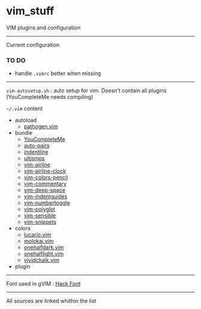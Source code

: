 # vim_stuff
VIM plugins and configuration

---

Current configuration

### TO DO
 * handle `.vimrc` better when missing

---

`vim-autosetup.sh` : auto setup for vim. Doesn't contain all plugins (YouCompleteMe needs compiling)

`~/.vim` content
* autoload
  * [pathogen.vim](https://github.com/tpope/vim-pathogen)
* bundle
  * [YouCompleteMe](https://github.com/Valloric/YouCompleteMe)
  * [auto-pairs](https://github.com/jiangmiao/auto-pairs)
  * [indentline](https://github.com/yggdroot/indentline)
  * [ultisnips](https://github.com/SirVer/ultisnips)
  * [vim-airline](https://github.com/bling/vim-airline)
  * [vim-airline-clock](https://github.com/enricobacis/vim-airline-clock)
  * [vim-colors-pencil](https://github.com/reedes/vim-colors-pencil)
  * [vim-commentary](https://github.com/tpope/vim-commentary)
  * [vim-deep-space](https://github.com/tyrannicaltoucan/vim-deep-space)
  * [vim-indentguides](https://github.com/thaerkh/vim-indentguides)
  * [vim-numbertoggle](https://github.com/jeffkreeftmeijer/vim-numbertoggle)
  * [vim-polyglot](https://github.com/sheerun/vim-polyglot)
  * [vim-sensible](https://github.com/tpope/vim-sensible)
  * [vim-snippets](https://github.com/honza/vim-snippets)
* colors
  * [lucario.vim](https://github.com/partounian/custom-lucario)
  * [molokai.vim](https://github.com/tomasr/molokai)
  * [onehalfdark.vim](https://github.com/sonph/onehalf/tree/master/vim/colors)
  * [onehalflight.vim](https://github.com/sonph/onehalf/tree/master/vim/colors)
  * [vividchalk.vim](https://github.com/tpope/vim-vividchalk)
* plugin
---

Font used in gVIM : [Hack Font](http://sourcefoundry.org/hack/)

---
All sources are linked whithin the list
